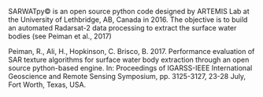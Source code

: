 SARWATpy© is an open source python code designed by ARTEMIS Lab at the University of Lethbridge, AB, Canada in 2016. The objective is to build an automated Radarsat-2 data processing to extract the surface water bodies (see  Peiman et al., 2017)

Peiman, R., Ali, H., Hopkinson, C. Brisco, B. 2017. Performance evaluation of SAR texture algorithms for surface water body extraction through an open source python-based engine. In: Proceedings of IGARSS-IEEE International Geoscience and Remote Sensing Symposium, pp. 3125-3127, 23-28 July, Fort Worth, Texas, USA. 

